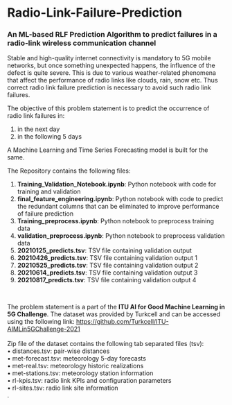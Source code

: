 # Radio-Link-Failure-Prediction
### An ML-based RLF Prediction Algorithm to predict failures in a radio-link wireless communication channel<br/>
Stable and high-quality internet connectivity is mandatory to 5G mobile networks, but once something unexpected happens, the influence of the defect is quite severe. This is due to various weather-related phenomena that affect the performance of radio links like clouds, rain, snow etc. Thus correct radio link failure prediction is necessary to avoid such radio link failures.<br/>

The objective of this problem statement is to predict the occurrence of radio link failures in:
1. in the next day
2. in the following 5 days <br/>

A Machine Learning and Time Series Forecasting model is built for the same. <br/>

The Repository contains the following files:</br>
1. **Training_Validation_Notebook.ipynb**: Python notebook with code for training and validation </br>
2. **final_feature_engineering.ipynb**: Python notebook with code to predict the redundant columns that can be eliminated to improve performance of failure prediction</br>
3. **Training_preprocess.ipynb**: Python notebook to preprocess training data </br> 
4. **validation_preprocess.ipynb**: Python notebook to preprocess validation data </br>
5. **20210125_predicts.tsv**: TSV file containing validation output
6. **20210426_predicts.tsv**: TSV file containing validation output 1
7. **20210525_predicts.tsv**: TSV file containing validation output 2
8. **20210614_predicts.tsv**: TSV file containing validation output 3
9. **20210817_predicts.tsv**: TSV file containing validation output 4

</br>

The problem statement is a part of the **ITU AI for Good Machine Learning in 5G Challenge**. The dataset was provided by Turkcell and can be accessed using the following link: https://github.com/Turkcell/ITU-AIMLin5GChallenge-2021    <br/>
<br/>
Zip file of the dataset contains the following tab separated files (tsv):<br/>
• distances.tsv: pair-wise distances<br/>
• met-forecast.tsv: meteorology 5-day forecasts<br/>
• met-real.tsv: meteorology historic realizations<br/>
• met-stations.tsv: meteorology station information<br/>
• rl-kpis.tsv: radio link KPIs and configuration parameters<br/>
• rl-sites.tsv: radio link site information<br/>
.
